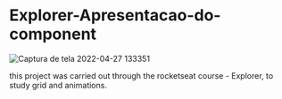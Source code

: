 # Explorer-Apresentacao-do-component
![Captura de tela 2022-04-27 133351](https://user-images.githubusercontent.com/87449597/165569640-82d0efd2-9d93-4a0b-894e-74f5ee7291be.png)


this project was carried out through the rocketseat course - Explorer, to study grid and animations.
